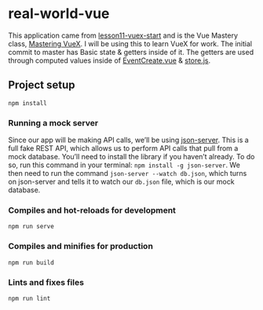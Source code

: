 # real-world-vue

This application came from [lesson11-vuex-start](https://github.com/Code-Pop/real-world-vue/releases/tag/lesson11-vuex-start) and is the Vue Mastery class, [Mastering VueX](https://www.vuemastery.com/courses/mastering-vuex/intro-to-vuex). I will be using this to learn VueX for work. The initial commit to master has Basic state & getters inside of it. The getters are used through computed values inside of [EventCreate.vue](src/views/EventCreate.vue) & [store.js](src/store.js).

## Project setup

```
npm install
```

### Running a mock server

Since our app will be making API calls, we’ll be using [json-server](https://www.npmjs.com/package/json-server). This is a full fake REST API, which allows us to perform API calls that pull from a mock database. You’ll need to install the library if you haven’t already. To do so, run this command in your terminal: `npm install -g json-server`. We then need to run the command `json-server --watch db.json`, which turns on json-server and tells it to watch our `db.json` file, which is our mock database.

### Compiles and hot-reloads for development

```
npm run serve
```

### Compiles and minifies for production

```
npm run build
```

### Lints and fixes files

```
npm run lint
```
